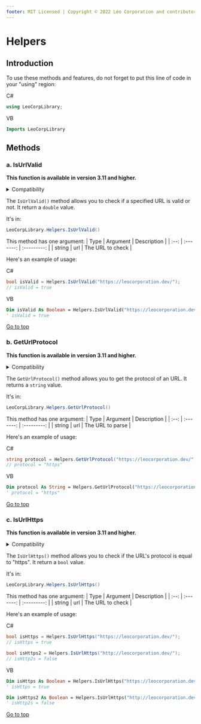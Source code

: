 ```yaml
---
footer: MIT Licensed | Copyright © 2022 Léo Corporation and contributors
---
```

# Helpers
## Introduction
To use these methods and features, do not forget to put this line of code in your "using" region:

C#

~~~ cs
using LeoCorpLibrary;
~~~

VB

~~~ vb
Imports LeoCorpLibrary
~~~
## Methods
### a. IsUrlValid
**This function is available in version 3.11 and higher.**

<details>
<summary>Compatibility</summary>

| Frameworks | LeoCorpLibrary | LeoCorpLibrary.Core |
| :-----: | :----------------: | :---------------------: |
| .NET 6 | ✔ | ✔ |
| .NET 5 | ✔ | ✔ |
| .NET Core 3.1 | ✔ | ✔ |
| .NET Framework 4.5 | ✔ | ✔ |

</details>

The `IsUrlValid()` method allows you to check if a specified URL is valid or not. It return a `double` value.

It's in:

~~~ cs
LeoCorpLibrary.Helpers.IsUrlValid()
~~~
This method has one argument:
| Type | Argument | Description | 
| :--: | :-------: | :---------: |
| string | url | The URL to check |

Here's an example of usage:

C#

~~~ cs
bool isValid = Helpers.IsUrlValid("https://leocorporation.dev/");
// isValid = true
~~~

VB

~~~ vb
Dim isValid As Boolean = Helpers.IsUrlValid("https://leocorporation.dev/")
' isValid = true
~~~
[Go to top](#helpers)

### b. GetUrlProtocol
**This function is available in version 3.11 and higher.**

<details>
<summary>Compatibility</summary>

| Frameworks | LeoCorpLibrary | LeoCorpLibrary.Core |
| :-----: | :----------------: | :---------------------: |
| .NET 6 | ✔ | ✔ |
| .NET 5 | ✔ | ✔ |
| .NET Core 3.1 | ✔ | ✔ |
| .NET Framework 4.5 | ✔ | ✔ |

</details>

The `GetUrlProtocol()` method allows you to get the protocol of an URL. It returns a `string` value.

It's in:

~~~ cs
LeoCorpLibrary.Helpers.GetUrlProtocol()
~~~
This method has one argument:
| Type | Argument | Description | 
| :--: | :-------: | :---------: |
| string | url | The URL to parse |

Here's an example of usage:

C#

~~~ cs
string protocol = Helpers.GetUrlProtocol("https://leocorporation.dev/");
// protocol = "https"
~~~

VB

~~~ vb
Dim protocol As String = Helpers.GetUrlProtocol("https://leocorporation.dev/")
' protocol = "https"
~~~
[Go to top](#helpers)

### c. IsUrlHttps
**This function is available in version 3.11 and higher.**

<details>
<summary>Compatibility</summary>

| Frameworks | LeoCorpLibrary | LeoCorpLibrary.Core |
| :-----: | :----------------: | :---------------------: |
| .NET 6 | ✔ | ✔ |
| .NET 5 | ✔ | ✔ |
| .NET Core 3.1 | ✔ | ✔ |
| .NET Framework 4.5 | ✔ | ✔ |

</details>

The `IsUrlHttps()` method allows you to check if the URL's protocol is equal to "https". It return a `bool` value.

It's in:

~~~ cs
LeoCorpLibrary.Helpers.IsUrlHttps()
~~~
This method has one argument:
| Type | Argument | Description | 
| :--: | :-------: | :---------: |
| string | url | The URL to check |

Here's an example of usage:

C#

~~~ cs
bool isHttps = Helpers.IsUrlHttps("https://leocorporation.dev/");
// isHttps = true

bool isHttps2 = Helpers.IsUrlHttps("http://leocorporation.dev/");
// isHttp2s = false
~~~

VB

~~~ vb
Dim isHttps As Boolean = Helpers.IsUrlHttps("https://leocorporation.dev/")
' isHttps = true

Dim isHttps2 As Boolean = Helpers.IsUrlHttps("http://leocorporation.dev/")
' isHttp2s = false
~~~
[Go to top](#helpers)